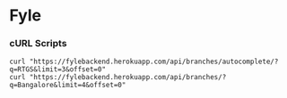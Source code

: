# Fyle
### cURL Scripts
```
curl "https://fylebackend.herokuapp.com/api/branches/autocomplete/?q=RTGS&limit=3&offset=0"
curl "https://fylebackend.herokuapp.com/api/branches/?q=Bangalore&limit=4&offset=0"
```
